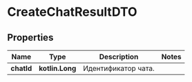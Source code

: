 
# CreateChatResultDTO

## Properties
| Name | Type | Description | Notes |
| ------------ | ------------- | ------------- | ------------- |
| **chatId** | **kotlin.Long** | Идентификатор чата. |  |



